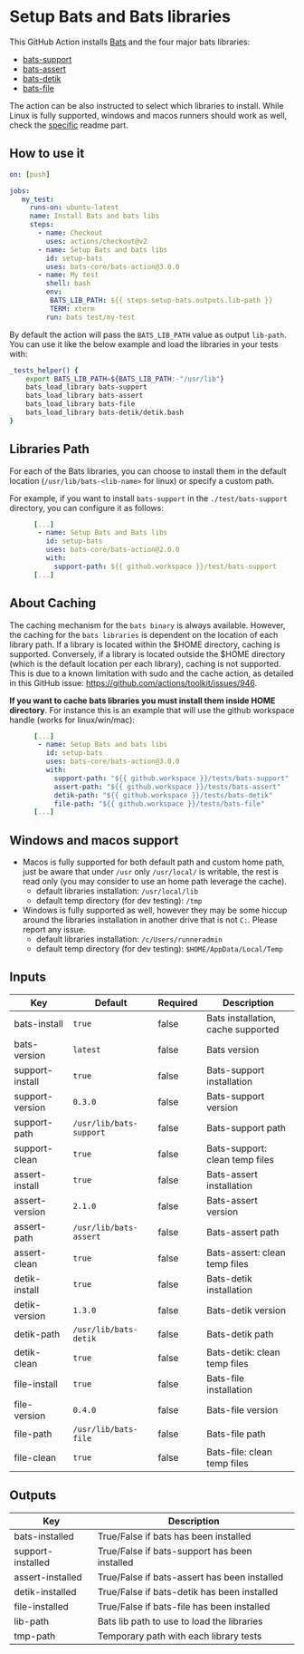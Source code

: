 # Setup Bats and Bats libraries

This GitHub Action installs [Bats](https://github.com/bats-core/bats-core) and the four major bats libraries:

* [bats-support](https://github.com/bats-core/bats-support)
* [bats-assert](https://github.com/bats-core/bats-assert)
* [bats-detik](https://github.com/bats-core/bats-detik)
* [bats-file](https://github.com/bats-core/bats-file)

The action can be also instructed to select which libraries to install.
While Linux is fully supported, windows and macos runners should work as well, check the [specific](#windows-and-macos-support) readme part.

## How to use it

``` yaml
on: [push]

jobs:
   my_test:
     runs-on: ubuntu-latest
     name: Install Bats and bats libs
     steps:
       - name: Checkout
         uses: actions/checkout@v2
       - name: Setup Bats and bats libs
         id: setup-bats
         uses: bats-core/bats-action@3.0.0
       - name: My test
         shell: bash
         env:
          BATS_LIB_PATH: ${{ steps.setup-bats.outputs.lib-path }}
          TERM: xterm
         run: bats test/my-test
```

By default the action will pass the `BATS_LIB_PATH` value as output `lib-path`.
You can use it like the below example and load the libraries in your tests with:

```bash
_tests_helper() {
    export BATS_LIB_PATH=${BATS_LIB_PATH:-"/usr/lib"}
    bats_load_library bats-support
    bats_load_library bats-assert
    bats_load_library bats-file
    bats_load_library bats-detik/detik.bash
}
```

## Libraries Path

For each of the Bats libraries, you can choose to install them in the default location (`/usr/lib/bats-<lib-name>` for linux) or specify a custom path.

For example, if you want to install `bats-support` in the `./test/bats-support` directory, you can configure it as follows:


``` yaml
      [...]
       - name: Setup Bats and Bats libs
         id: setup-bats
         uses: bats-core/bats-action@2.0.0
         with:
           support-path: ${{ github.workspace }}/test/bats-support
      [...]
```

## About Caching

The caching mechanism for the `bats binary` is always available. However, the caching for the `bats libraries` is dependent on the location of each library path. If a library is located within the $HOME directory, caching is supported. Conversely, if a library is located outside the $HOME directory (which is the default location per each library), caching is not supported. This is due to a known limitation with sudo and the cache action, as detailed in this GitHub issue: https://github.com/actions/toolkit/issues/946.

**If you want to cache bats libraries you must install them inside HOME directory**.
For instance this is an example that will use the github workspace handle (works for linux/win/mac):

```yaml
      [...]
       - name: Setup Bats and bats libs
         id: setup-bats
         uses: bats-core/bats-action@3.0.0
         with:
           support-path: "${{ github.workspace }}/tests/bats-support"
           assert-path: "${{ github.workspace }}/tests/bats-assert"
           detik-path: "${{ github.workspace }}/tests/bats-detik"
           file-path: "${{ github.workspace }}/tests/bats-file"
      [...]
```

## Windows and macos support

* Macos is fully supported for both default path and custom home path, just be aware that under `/usr` only `/usr/local/` is writable,
the rest is read only (you may consider to use an home path leverage the cache).
  * default libraries installation: `/usr/local/lib`
  * default temp directory (for dev testing): `/tmp`
* Windows is fully supported as well, however they may be some hiccup around the libraries installation in another drive that is not `C:`.
Please report any issue.
  * default libraries installation: `/c/Users/runneradmin`
  * default temp directory (for dev testing): `$HOME/AppData/Local/Temp`

## Inputs

| Key              | Default | Required | Description                                    |
|------------------|---------|----------|------------------------------------------------|
| bats-install     | `true`    | false    | Bats installation, cache supported              |
| bats-version     | `latest`  | false    | Bats version   |
| support-install  | `true`    | false    | Bats-support installation      |
| support-version  | `0.3.0`   | false    | Bats-support version       |
| support-path     | `/usr/lib/bats-support` | false | Bats-support path |
| support-clean    | `true`    | false    | Bats-support: clean temp files                  |
| assert-install   | `true`    | false    | Bats-assert installation      |
| assert-version   | `2.1.0`   | false    | Bats-assert version         |
| assert-path      | `/usr/lib/bats-assert` | false | Bats-assert path |
| assert-clean     | `true`    | false    | Bats-assert: clean temp files                   |
| detik-install    | `true`   | false    | Bats-detik installation        |
| detik-version    | `1.3.0`   | false    | Bats-detik version        |
| detik-path       | `/usr/lib/bats-detik` | false | Bats-detik path |
| detik-clean      | `true`    | false    | Bats-detik: clean temp files                    |
| file-install     | `true`    | false    | Bats-file installation     |
| file-version     | `0.4.0`   | false    | Bats-file version            |
| file-path        | `/usr/lib/bats-file` | false | Bats-file path   |
| file-clean       | `true`    | false    | Bats-file: clean temp files                     |

## Outputs

| Key              | Description                                    |
|------------------|------------------------------------------------|
| bats-installed   | True/False if bats has been installed          |
| support-installed| True/False if bats-support has been installed  |
| assert-installed | True/False if bats-assert has been installed   |
| detik-installed  | True/False if bats-detik has been installed    |
| file-installed   | True/False if bats-file has been installed     |
| lib-path         | Bats lib path to use to load the libraries     |
| tmp-path         | Temporary path with each library tests         |
